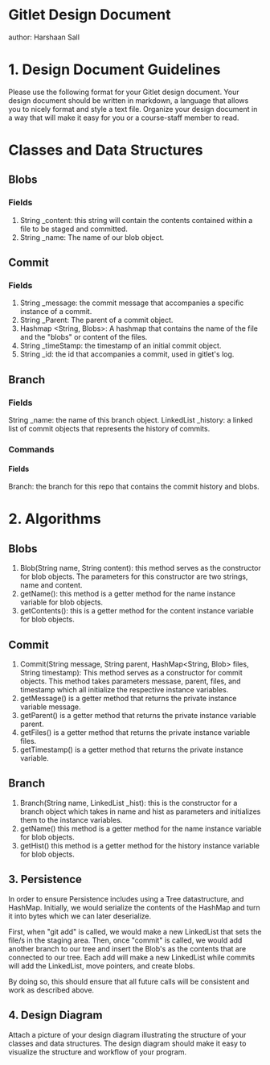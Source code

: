 # Gitlet Design Document
author: Harshaan Sall

# 1. Design Document Guidelines

Please use the following format for your Gitlet design document. Your design
document should be written in markdown, a language that allows you to nicely 
format and style a text file. Organize your design document in a way that 
will make it easy for you or a course-staff member to read.  

# Classes and Data Structures

## Blobs
### Fields
1. String _content: this string will contain the contents contained within a file to be staged and committed.
2. String _name: The name of our blob object.

## Commit
### Fields
1. String _message: the commit message that accompanies a specific instance of a commit.
2. String _Parent: The parent of a commit object.
3. Hashmap <String, Blobs>: A hashmap that contains the name of the file and the "blobs" or content of the files.
4. String _timeStamp: the timestamp of an initial commit object.
5. String _id: the id that accompanies a commit, used in gitlet's log.

## Branch
### Fields
String _name: the name of this branch object.
LinkedList _history: a linked list of commit objects that represents the history of commits.

### Commands
#### Fields
Branch: the branch for this repo that contains the commit history and blobs.


# 2. Algorithms
## Blobs
1. Blob(String name, String content): this method serves as the constructor for blob objects. The parameters for this
constructor are two strings, name and content.
2. getName(): this method is a getter method for the name instance variable for blob objects.
3. getContents(): this is a getter method for the content instance variable for blob objects.

## Commit
1. Commit(String message, String parent, HashMap<String, Blob> files, String timestamp):
This method serves as a constructor for commit objects. This method takes parameters messase, parent,
files, and timestamp which all initialize the respective instance variables. 
2. getMessage() is a getter method that returns the private instance variable message.
3. getParent() is a getter method that returns the private instance variable parent.
4. getFiles() is a getter method that returns the private instance variable files.
5. getTimestamp() is a getter method that returns the private instance variable.

## Branch
1. Branch(String name, LinkedList _hist): this is the constructor for a branch object which takes in
name and hist as parameters and initializes them to the instance variables.
2. getName() this method is a getter method for the name instance variable for blob objects.
3. getHist() this method is a getter method for the history instance variable for blob objects. 


## 3. Persistence

In order to ensure Persistence includes using a Tree datastructure, and HashMap. Initially,
we would serialize the contents of the HashMap and turn it into bytes which we can later
deserialize.

First, when "git add" is called, we would make a new LinkedList that sets the file/s in the staging
area. Then, once "commit" is called, we would add another branch to our tree and insert the
Blob's as the contents that are connected to our tree. Each add will make a new LinkedList 
while commits will add the LinkedList, move pointers, and create blobs.

By doing so, this should ensure that all future calls will be consistent and work as described
above.

## 4. Design Diagram

Attach a picture of your design diagram illustrating the structure of your
classes and data structures. The design diagram should make it easy to 
visualize the structure and workflow of your program.

